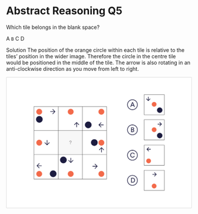 # Abstract Reasoning Q5

Which tile belongs in the blank space?

 A
 `B`
 C
 D

Solution
The position of the orange circle within each tile is relative to the tiles’ position in the wider image. Therefore the circle in the centre tile would be positioned in the middle of the tile. The arrow is also rotating in an anti-clockwise direction as you move from left to right.

![ab_5](../images/ab_5.jpg)
